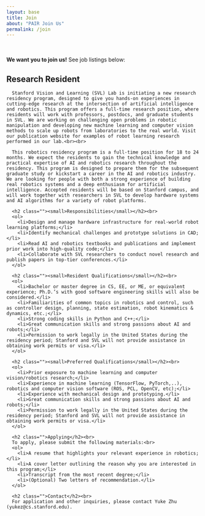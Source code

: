 ```yaml
---
layout: base
title: Join
about: "PAIR Join Us"
permalink: /join
---
```

<div class="container">
  <br><br><b>We want you to join us!</b> See job listings below:
  <!-- Portfolio Section -->
  <div class="row">
      <div class="col-lg-12">
          <h2 class="page-header">Research Resident </h2>
      </div>

      Stanford Vision and Learning (SVL) Lab is initiating a new research residency program, designed to give you hands-on experiences in cutting-edge research at the intersection of artificial intelligence and robotics. This program offers a full-time research position, where residents will work with professors, postdocs, and graduate students in SVL. We are working on challenging open problems in robotic manipulation and developing new machine learning and computer vision methods to scale up robots from laboratories to the real world. Visit our publication website for examples of robot learning research performed in our lab.<br><br>

      This robotics residency program is a full-time position for 18 to 24 months. We expect the residents to gain the technical knowledge and practical expertise of AI and robotics research throughout the residency. This program is designed to prepare them for the subsequent graduate study or kickstart a career in the AI and robotics industry. We are looking for people with both a strong experience of building real robotics systems and a deep enthusiasm for artificial intelligence. Accepted residents will be based on Stanford campus, and will work together with researchers in SVL to develop hardware systems and AI algorithms for a variety of robot platforms.

      <h2 class=""><small>Responsibilities</small></h2><br>
      <ol>
        <li>Design and manage hardware infrastructure for real-world robot learning platforms;</li>
        <li>Identify mechanical challenges and prototype solutions in CAD;</li>
        <li>Read AI and robotics textbooks and publications and implement prior work into high-quality code;</li>
        <li>Collaborate with SVL researchers to conduct novel research and publish papers in top-tier conferences.</li>
      </ol>

      <h2 class=""><small>Resident Qualifications</small></h2><br>
      <ol>
        <li>Bachelor or master degree in CS, EE, or ME, or equivalent experience; Ph.D.’s with good software engineering skills will also be considered.</li>
        <li>Familiarities of common topics in robotics and control, such as controller design, planning, state estimation, robot kinematics & dynamics, etc.;</li>
        <li>Strong coding skills in Python and C++;</li>
        <li>Great communication skills and strong passions about AI and robots;</li>
        <li>Permission to work legally in the United States during the residency period; Stanford and SVL will not provide assistance in obtaining work permits or visa.</li>
      </ol>

      <h2 class=""><small>Preferred Qualifications</small></h2><br>
      <ol>
        <li>Prior exposure to machine learning and computer vision/robotics research;</li>
        <li>Experience in machine learning (TensorFlow, PyTorch,..), robotics and computer vision software (ROS, PCL, OpenCV, etc);</li>
        <li>Experience with mechanical design and prototyping.</li>
        <li>Great communication skills and strong passions about AI and robots;</li>
        <li>Permission to work legally in the United States during the residency period; Stanford and SVL will not provide assistance in obtaining work permits or visa.</li>
      </ol>

      <h2 class="">Applying</h2><br>
      To apply, please submit the following materials:<br>
      <ol>
        <li>A resume that highlights your relevant experience in robotics;</li>
        <li>A cover letter outlining the reason why you are interested in this program;</li>
        <li>Transcript from the most recent degree;</li>
        <li>(Optional) Two letters of recommendation.</li>
      </ol>

      <h2 class="">Contact</h2><br>
      For application and other inquiries, please contact Yuke Zhu (yukez@cs.stanford.edu).
  </div>
</div>
